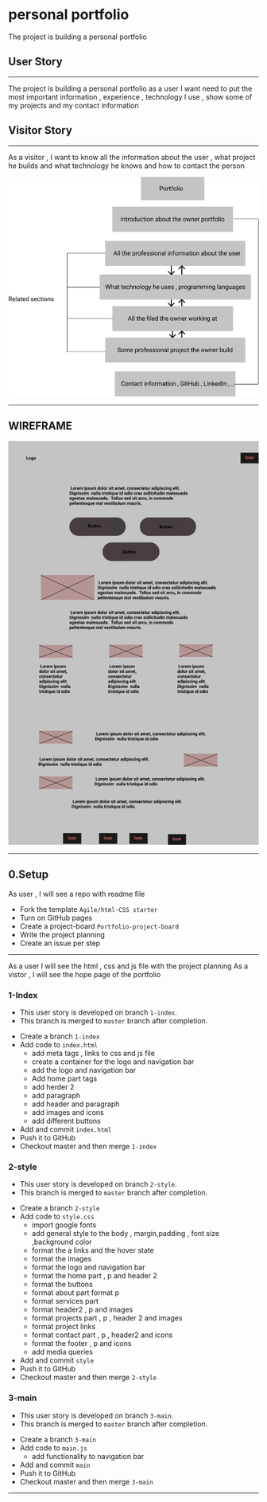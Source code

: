 # personal portfolio

The project is building a personal portfolio 

## User Story 
---
The project is building a personal portfolio as a user I want need to put
the most important information , experience , technology I use , show some of my
projects and my contact information 

## Visitor Story 
---
As a visitor , I want to know all the information about the user , 
what project he builds and what technology he knows and how to contact the person 


![Story Dependency Diagram](./images/../../images/Story.png)

---

## WIREFRAME

![wireframe](./images/../../images/Wireframe.png)

---

## 0.Setup

As user , I will see a repo with  readme file

* Fork the template `Agile/html-CSS starter` 
* Turn on GitHub pages
* Create a project-board `Portfolio-project-board`
* Write the project planning
* Create an issue per step 
---
As a user I will see the html , css and js file with the project planning 
As a vistor , I will see the hope page of the portfolio 
### 1-Index


- This user story is developed on branch `1-index`.
- This branch is merged to `master` branch after completion.

*  Create a branch `1-index`
*  Add code to `index.html `
    - add meta tags , links to css and js file
    - create a container for the logo and navigation bar
    - add the logo and navigation bar 
    - Add home part tags
    - add herder 2 
    - add paragraph 
    - add header and paragraph 
    - add images and icons
    - add different buttons 
*   Add and commit `index.html`
*   Push it to GitHub
*  Checkout master and then merge `1-index`

### 2-style


- This user story is developed on branch `2-style`.
- This branch is merged to `master` branch after completion.

*  Create a branch `2-style`
*  Add code to `style.css `
    - import google fonts
    - add general style to the body , margin,padding , font size ,background color
    - format the a links and the hover state 
    - format the images
    - format the logo and navigation bar 
    - format the home part , p and header 2 
    - format the buttons 
    - format about part format p 
    - format services part 
    - format header2 , p and images 
    - format projects part , p , header 2 and images
    - format project links 
    - format contact part , p , header2 and icons 
    - format the footer , p and icons 
    - add media queries 
*   Add and commit `style`
*   Push it to GitHub
*  Checkout master and then merge `2-style`

### 3-main


- This user story is developed on branch `3-main`.
- This branch is merged to `master` branch after completion.

*  Create a branch `3-main`
*  Add code to `main.js `
    - add functionality to navigation bar      
*   Add and commit `main`
*   Push it to GitHub
*  Checkout master and then merge `3-main`
  
---
